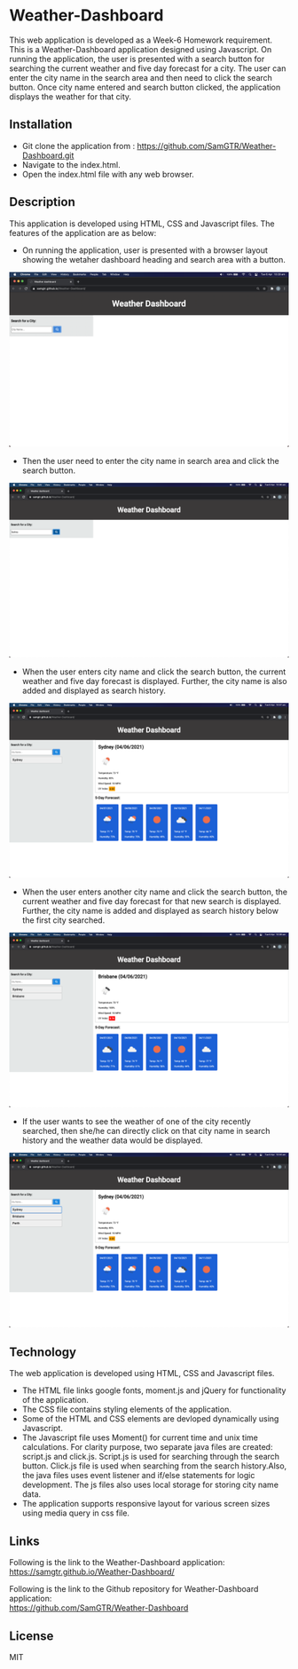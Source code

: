 # Weather-Dashboard

This web application is developed as a Week-6 Homework requirement.
This is a Weather-Dashboard application designed using Javascript. On running the application, the user is presented with a search button for searching the current weather and five day forecast for a city. The user can enter the city name in the search area and then need to click the search button. Once city name entered and search button clicked, the application displays the weather for that city.

## Installation

- Git clone the application from : https://github.com/SamGTR/Weather-Dashboard.git
- Navigate to the index.html.
- Open the index.html file with any web browser.

## Description

This application is developed using HTML, CSS and Javascript files. The features of the application are as below:

- On running the application, user is presented with a browser layout showing the wetaher dashboard heading and search area with a button.

<kbd> ![Application homepage.](./assets/images/1.png)</kbd>

- Then the user need to enter the city name in search area and click the search button.

<kbd> ![City name entered.](./assets/images/2.png)</kbd>

- When the user enters city name and click the search button, the current weather and five day forecast is displayed. Further, the city name is also added and displayed as search history.

<kbd> ![Weather data displayed.](./assets/images/3.png)</kbd>

- When the user enters another city name and click the search button, the current weather and five day forecast for that new search is displayed. Further, the city name is added and displayed as search history below the first city searched.

<kbd> ![Weather data displayed.](./assets/images/4.png)</kbd>

- If the user wants to see the weather of one of the city recently searched, then she/he can directly click on that city name in search history and the weather data would be displayed.

<kbd> ![Weather data displayed.](./assets/images/5.png)</kbd>

## Technology

The web application is developed using HTML, CSS and Javascript files. 
- The HTML file links google fonts, moment.js and jQuery for functionality of the application.
- The CSS file contains styling elements of the application.
- Some of the HTML and CSS elements are devloped dynamically using Javascript.
- The Javascript file uses Moment() for current time and unix time calculations. For clarity purpose, two separate java files are created: script.js and click.js. Script.js is used for searching through the search button. Click.js file is used when searching from the search history.Also, the java files uses event listener and if/else statements for logic development. The js files also uses local storage for storing city name data.
- The application supports responsive layout for various screen sizes using media query in css file.

## Links

Following is the link to the Weather-Dashboard application:  
https://samgtr.github.io/Weather-Dashboard/

Following is the link to the Github repository for Weather-Dashboard application:  
https://github.com/SamGTR/Weather-Dashboard

## License

MIT
